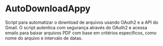 # AutoDownloadAppy
Script para automatizar o download de arquivos usando OAuth2 e a API do Gmail. O script autentica com segurança através do OAuth2 e acessa emails para baixar arquivos PDF com base em critérios específicos, como nome do arquivo e intervalo de datas.
